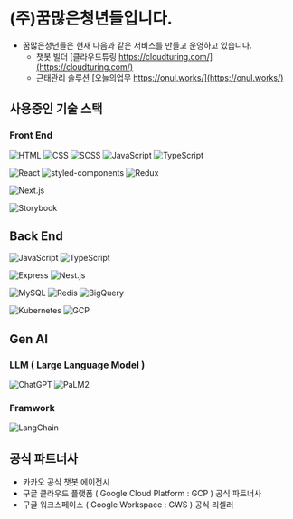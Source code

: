 # (주)꿈많은청년들입니다.

<!-- 현재 운영 서비스 목록 -->
- 꿈많은청년들은 현재 다음과 같은 서비스를 만들고 운영하고 있습니다.
  - 챗봇 빌더 [클라우드튜링 https://cloudturing.com/](https://cloudturing.com/)
  - 근태관리 솔루션 [오늘의업무 https://onul.works/](https://onul.works/)
  

<!-- 테크 리스트 -->
## 사용중인 기술 스택
### Front End

![HTML](https://img.shields.io/badge/HTML-Language-green)
![CSS](https://img.shields.io/badge/CSS-Language-green)
![SCSS](https://img.shields.io/badge/SCSS-Language-green)
![JavaScript](https://img.shields.io/badge/JavaScript-Language-green)
![TypeScript](https://img.shields.io/badge/TypeScript-Language-green)

![React](https://img.shields.io/badge/React-Library-yellow)
![styled-components](https://img.shields.io/badge/styled--components-Library-yellow)
![Redux](https://img.shields.io/badge/Redux-Library-yellow)

![Next.js](https://img.shields.io/badge/Next.js-Framework-blue)

![Storybook](https://img.shields.io/badge/Storybook-Tool-lightgrey)

## Back End
![JavaScript](https://img.shields.io/badge/JavaScript-Language-green)
![TypeScript](https://img.shields.io/badge/TypeScript-Language-green)

![Express](https://img.shields.io/badge/Express-Framework-blue)
![Nest.js](https://img.shields.io/badge/Nest.js-Framework-blue)

![MySQL](https://img.shields.io/badge/MySQL-Database-blue)
![Redis](https://img.shields.io/badge/Redis-Database-blue)
![BigQuery](https://img.shields.io/badge/BigQuery-Database-blue)

![Kubernetes](https://img.shields.io/badge/Kubernetes-Platform-yellowgreen)
![GCP](https://img.shields.io/badge/GCP-Platform-yellowgreen)

## Gen AI

### LLM ( Large Language Model )
![ChatGPT](https://img.shields.io/badge/OpenAI_ChatGPT-LLM-yellowgreen)
![PaLM2](https://img.shields.io/badge/Google_PaLM_2-LLM-yellowgreen)

### Framwork
![LangChain](https://img.shields.io/badge/LangChain-Framework-yellowgreen)



<!-- 파트너사 목록 -->
## 공식 파트너사
- 카카오 공식 챗봇 에이전시
- 구글 클라우드 플랫폼 ( Google Cloud Platform : GCP ) 공식 파트너사
- 구글 워크스페이스 ( Google Workspace : GWS ) 공식 리셀러

